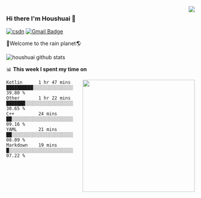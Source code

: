 <img align='right'  src="https://source.unsplash.com/random/500x100">


### Hi there I'm Houshuai :lemon:

[![csdn](https://img.shields.io/badge/-csdn-c14438?style=flat-square&logo=c&logoColor=white)](https://blog.csdn.net/qq_15807167)
[![Gmail Badge](https://img.shields.io/badge/-gmail-c14438?style=flat-square&logo=Gmail&logoColor=white&link=mailto:houshuai0816@gmail.com)](mailto:houshuai0816@gmail.com)

🚀Welcome to the rain planet🌎

![houshuai github stats](https://source.unsplash.com/random/800x500)


📊 **This week I spent my time on**

<img align='right'   width="300" src="https://github-readme-stats.vercel.app/api?username=LikeRainDay&show_icons=true&title_color=fff&icon_color=79ff97&text_color=9f9f9f&bg_color=151515">

<!--START_SECTION:waka-->
```text
Kotlin      1 hr 47 mins        ██████████░░░░░░░░░░░░░░░   39.80 % 
Other       1 hr 22 mins        ███████░░░░░░░░░░░░░░░░░░   30.65 % 
C++         24 mins             ██░░░░░░░░░░░░░░░░░░░░░░░   09.16 % 
YAML        21 mins             ██░░░░░░░░░░░░░░░░░░░░░░░   08.09 % 
Markdown    19 mins             █░░░░░░░░░░░░░░░░░░░░░░░░   07.22 %
```
<!--END_SECTION:waka-->



